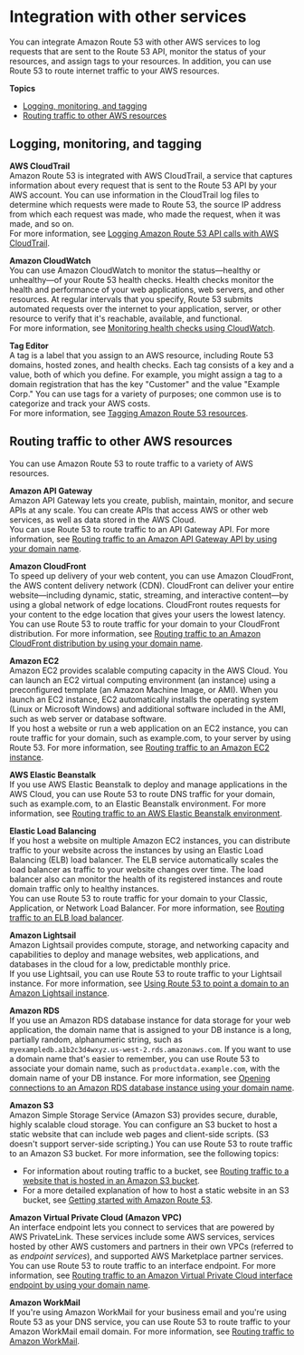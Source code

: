 # Integration with other services<a name="integration-with-other-services"></a>

You can integrate Amazon Route 53 with other AWS services to log requests that are sent to the Route 53 API, monitor the status of your resources, and assign tags to your resources\. In addition, you can use Route 53 to route internet traffic to your AWS resources\.

**Topics**
+ [Logging, monitoring, and tagging](#integration-logging-monitoring-tagging)
+ [Routing traffic to other AWS resources](#integration-routing-traffic)

## Logging, monitoring, and tagging<a name="integration-logging-monitoring-tagging"></a>

**AWS CloudTrail**  
Amazon Route 53 is integrated with AWS CloudTrail, a service that captures information about every request that is sent to the Route 53 API by your AWS account\. You can use information in the CloudTrail log files to determine which requests were made to Route 53, the source IP address from which each request was made, who made the request, when it was made, and so on\.  
For more information, see [Logging Amazon Route 53 API calls with AWS CloudTrail](logging-using-cloudtrail.md)\.

**Amazon CloudWatch**  
You can use Amazon CloudWatch to monitor the status—healthy or unhealthy—of your Route 53 health checks\. Health checks monitor the health and performance of your web applications, web servers, and other resources\. At regular intervals that you specify, Route 53 submits automated requests over the internet to your application, server, or other resource to verify that it's reachable, available, and functional\.  
For more information, see [Monitoring health checks using CloudWatch](monitoring-health-checks.md)\.

**Tag Editor**  
A tag is a label that you assign to an AWS resource, including Route 53 domains, hosted zones, and health checks\. Each tag consists of a key and a value, both of which you define\. For example, you might assign a tag to a domain registration that has the key "Customer" and the value "Example Corp\." You can use tags for a variety of purposes; one common use is to categorize and track your AWS costs\.  
For more information, see [Tagging Amazon Route 53 resources](tagging-resources.md)\.

## Routing traffic to other AWS resources<a name="integration-routing-traffic"></a>

You can use Amazon Route 53 to route traffic to a variety of AWS resources\.

**Amazon API Gateway**  
Amazon API Gateway lets you create, publish, maintain, monitor, and secure APIs at any scale\. You can create APIs that access AWS or other web services, as well as data stored in the AWS Cloud\.  
You can use Route 53 to route traffic to an API Gateway API\. For more information, see [Routing traffic to an Amazon API Gateway API by using your domain name](routing-to-api-gateway.md)\.

**Amazon CloudFront**  
To speed up delivery of your web content, you can use Amazon CloudFront, the AWS content delivery network \(CDN\)\. CloudFront can deliver your entire website—including dynamic, static, streaming, and interactive content—by using a global network of edge locations\. CloudFront routes requests for your content to the edge location that gives your users the lowest latency\. You can use Route 53 to route traffic for your domain to your CloudFront distribution\. For more information, see [Routing traffic to an Amazon CloudFront distribution by using your domain name](routing-to-cloudfront-distribution.md)\.

**Amazon EC2**  
Amazon EC2 provides scalable computing capacity in the AWS Cloud\. You can launch an EC2 virtual computing environment \(an instance\) using a preconfigured template \(an Amazon Machine Image, or AMI\)\. When you launch an EC2 instance, EC2 automatically installs the operating system \(Linux or Microsoft Windows\) and additional software included in the AMI, such as web server or database software\.  
If you host a website or run a web application on an EC2 instance, you can route traffic for your domain, such as example\.com, to your server by using Route 53\. For more information, see [Routing traffic to an Amazon EC2 instance](routing-to-ec2-instance.md)\.

**AWS Elastic Beanstalk**  
If you use AWS Elastic Beanstalk to deploy and manage applications in the AWS Cloud, you can use Route 53 to route DNS traffic for your domain, such as example\.com, to an Elastic Beanstalk environment\. For more information, see [Routing traffic to an AWS Elastic Beanstalk environment](routing-to-beanstalk-environment.md)\.

**Elastic Load Balancing**  
If you host a website on multiple Amazon EC2 instances, you can distribute traffic to your website across the instances by using an Elastic Load Balancing \(ELB\) load balancer\. The ELB service automatically scales the load balancer as traffic to your website changes over time\. The load balancer also can monitor the health of its registered instances and route domain traffic only to healthy instances\.   
You can use Route 53 to route traffic for your domain to your Classic, Application, or Network Load Balancer\. For more information, see [Routing traffic to an ELB load balancer](routing-to-elb-load-balancer.md)\.

**Amazon Lightsail**  
Amazon Lightsail provides compute, storage, and networking capacity and capabilities to deploy and manage websites, web applications, and databases in the cloud for a low, predictable monthly price\.  
If you use Lightsail, you can use Route 53 to route traffic to your Lightsail instance\. For more information, see [Using Route 53 to point a domain to an Amazon Lightsail instance](https://lightsail.aws.amazon.com/ls/docs/en_us/articles/amazon-lightsail-using-route-53-to-point-a-domain-to-an-instance)\.

**Amazon RDS**  
If you use an Amazon RDS database instance for data storage for your web application, the domain name that is assigned to your DB instance is a long, partially random, alphanumeric string, such as `myexampledb.a1b2c3d4wxyz.us-west-2.rds.amazonaws.com`\. If you want to use a domain name that's easier to remember, you can use Route 53 to associate your domain name, such as `productdata.example.com`, with the domain name of your DB instance\. For more information, see [Opening connections to an Amazon RDS database instance using your domain name](routing-to-rds-db.md)\.

**Amazon S3**  
Amazon Simple Storage Service \(Amazon S3\) provides secure, durable, highly scalable cloud storage\. You can configure an S3 bucket to host a static website that can include web pages and client\-side scripts\. \(S3 doesn't support server\-side scripting\.\) You can use Route 53 to route traffic to an Amazon S3 bucket\. For more information, see the following topics:  
+ For information about routing traffic to a bucket, see [Routing traffic to a website that is hosted in an Amazon S3 bucket](RoutingToS3Bucket.md)\.
+ For a more detailed explanation of how to host a static website in an S3 bucket, see [Getting started with Amazon Route 53](getting-started.md)\.

**Amazon Virtual Private Cloud \(Amazon VPC\)**  
An interface endpoint lets you connect to services that are powered by AWS PrivateLink\. These services include some AWS services, services hosted by other AWS customers and partners in their own VPCs \(referred to as *endpoint services*\), and supported AWS Marketplace partner services\.  
You can use Route 53 to route traffic to an interface endpoint\. For more information, see [Routing traffic to an Amazon Virtual Private Cloud interface endpoint by using your domain name](routing-to-vpc-interface-endpoint.md)\.

**Amazon WorkMail**  
If you're using Amazon WorkMail for your business email and you're using Route 53 as your DNS service, you can use Route 53 to route traffic to your Amazon WorkMail email domain\. For more information, see [Routing traffic to Amazon WorkMail](routing-to-workmail.md)\.